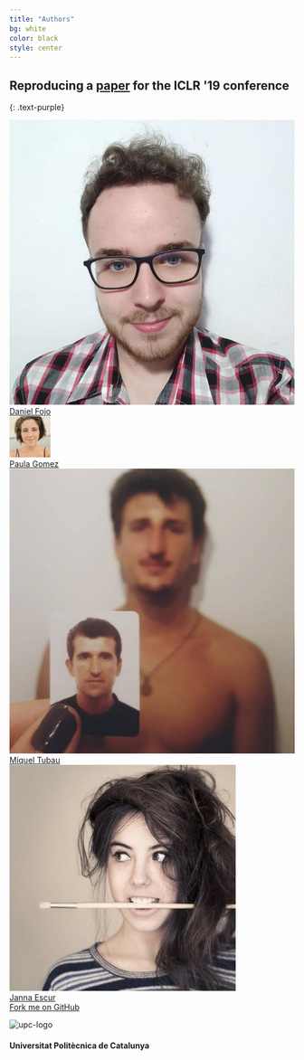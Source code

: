 ```yaml
---
title: "Authors"
bg: white
color: black
style: center
---
```


## Reproducing a [paper](https://openreview.net/pdf?id=ByeNFoRcK7) for the ICLR '19 conference
{: .text-purple}

<div class="author">
      <a href="https://www.linkedin.com/in/daniel-fojo/" target="_blank">
      <div class="authorphoto"><img src="./assets/authors/DanielFojo.jpg"></div>
      <div>Daniel Fojo</div>
      </a>
</div>
<div class="author">
    <a href="https://www.linkedin.com/in/paulagd-1995/" target="_blank">
      <div class="authorphoto"><img src="./assets/authors/paula.jpg"></div>
      <div>Paula Gomez</div>
    </a>
</div>
<div class="author">
    <a href="https://www.linkedin.com/in/miqueltubaupires/" target="_blank">
      <div class="authorphoto"><img src="./assets/authors/miki.jpeg"></div>
      <div>Miquel Tubau</div>
    </a>
</div>
<div class="author">
    <a href="https://www.linkedin.com/in/janna-escur-i-gelabert-276b1212b/" target="_blank">
      <div class="authorphoto"><img src="./assets/authors/janna.jpeg"></div>
      <div>Janna Escur</div>
    </a>
</div>

<span id="forkongithub">
  <a href="{{ site.source_link }}" class="bg-blue">
    Fork me on GitHub
  </a>
</span>


![upc-logo](https://imatge.upc.edu/web/sites/default/files/UPC-SIMBOL-positiu-p3005%20%281%29.png)
#### Universitat Politècnica de Catalunya
